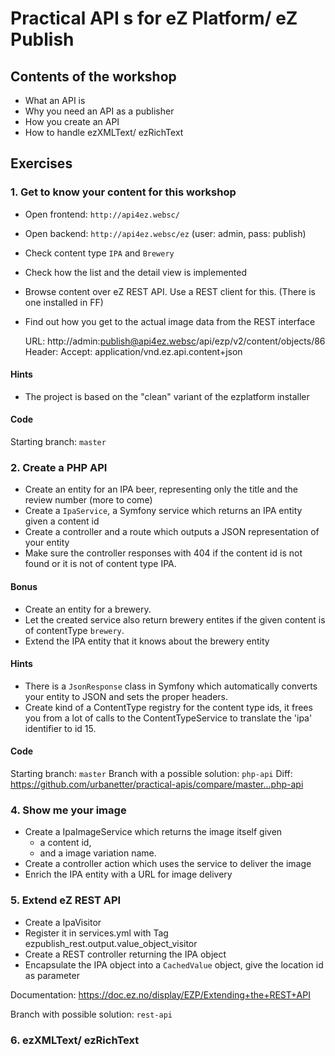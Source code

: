 # Practical API s for eZ Platform/ eZ Publish

## Contents of the workshop
* What an API is
* Why you need an API as a publisher
* How you create an API
* How to handle ezXMLText/ ezRichText

## Exercises

### 1. Get to know your content for this workshop

* Open frontend: `http://api4ez.websc/`
* Open backend: `http://api4ez.websc/ez` (user: admin, pass: publish)
* Check content type `IPA` and `Brewery`
* Check how the list and the detail view is implemented
* Browse content over eZ REST API. Use a REST client for this. (There is one installed in FF) 
* Find out how you get to the actual image data from the REST interface

    URL: http://admin:publish@api4ez.websc/api/ezp/v2/content/objects/86
    Header: Accept: application/vnd.ez.api.content+json
    
#### Hints
* The project is based on the "clean" variant of the ezplatform installer

#### Code
Starting branch: `master`

### 2. Create a PHP API

* Create an entity for an IPA beer, representing only the title and the review number (more to come)
* Create a `IpaService`, a Symfony service which returns an IPA entity given a content id
* Create a controller and a route which outputs a JSON representation of your entity
* Make sure the controller responses with 404 if the content id is not found or it is not of content type IPA.

#### Bonus
* Create an entity for a brewery.
* Let the created service also return brewery entites if the given content is of contentType `brewery`.
* Extend the IPA entity that it knows about the brewery entity

#### Hints
* There is a `JsonResponse` class in Symfony which automatically converts your entity to JSON and sets the proper headers.
* Create kind of a ContentType registry for the content type ids, it frees you from a lot of calls to the ContentTypeService to translate the 'ipa' identifier to id 15.

#### Code
Starting branch: `master`
Branch with a possible solution: `php-api`
Diff: https://github.com/urbanetter/practical-apis/compare/master...php-api

### 4. Show me your image

* Create a IpaImageService which returns the image itself given
  * a content id,
  * and a image variation name.
* Create a controller action which uses the service to deliver the image
* Enrich the IPA entity with a URL for image delivery

### 5. Extend eZ REST API

* Create a IpaVisitor
* Register it in services.yml with Tag ezpublish_rest.output.value_object_visitor
* Create a REST controller returning the IPA object
* Encapsulate the IPA object into a `CachedValue` object, give the location id as parameter

Documentation: https://doc.ez.no/display/EZP/Extending+the+REST+API

Branch with possible solution: `rest-api`

### 6. ezXMLText/ ezRichText

